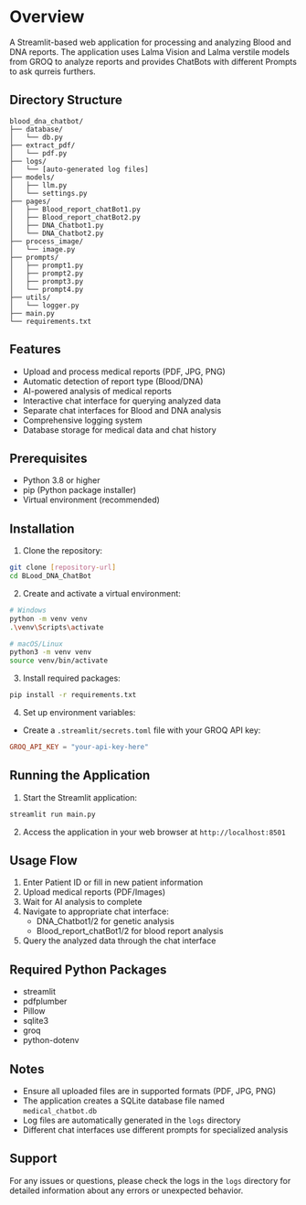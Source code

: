 # Overview

A Streamlit-based web application for processing and analyzing Blood and DNA reports. The application uses Lalma Vision and Lalma verstile models from GROQ to analyze reports and provides ChatBots with different Prompts to ask qurreis furthers.

## Directory Structure
```
blood_dna_chatbot/
├── database/
│   └── db.py
├── extract_pdf/
│   └── pdf.py
├── logs/
│   └── [auto-generated log files]
├── models/
│   ├── llm.py
│   └── settings.py
├── pages/
│   ├── Blood_report_chatBot1.py
│   ├── Blood_report_chatBot2.py
│   ├── DNA_Chatbot1.py
│   └── DNA_Chatbot2.py
├── process_image/
│   └── image.py
├── prompts/
│   ├── prompt1.py
│   ├── prompt2.py
│   ├── prompt3.py
│   └── prompt4.py
├── utils/
│   └── logger.py
├── main.py
└── requirements.txt
```

## Features
- Upload and process medical reports (PDF, JPG, PNG)
- Automatic detection of report type (Blood/DNA)
- AI-powered analysis of medical reports
- Interactive chat interface for querying analyzed data
- Separate chat interfaces for Blood and DNA analysis
- Comprehensive logging system
- Database storage for medical data and chat history

## Prerequisites
- Python 3.8 or higher
- pip (Python package installer)
- Virtual environment (recommended)

## Installation

1. Clone the repository:
```bash
git clone [repository-url]
cd BLood_DNA_ChatBot
```

2. Create and activate a virtual environment:
```bash
# Windows
python -m venv venv
.\venv\Scripts\activate

# macOS/Linux
python3 -m venv venv
source venv/bin/activate
```

3. Install required packages:
```bash
pip install -r requirements.txt
```

4. Set up environment variables:
- Create a `.streamlit/secrets.toml` file with your GROQ API key:
```toml
GROQ_API_KEY = "your-api-key-here"
```

## Running the Application

1. Start the Streamlit application:
```bash
streamlit run main.py
```

2. Access the application in your web browser at `http://localhost:8501`

## Usage Flow
1. Enter Patient ID or fill in new patient information
2. Upload medical reports (PDF/Images)
3. Wait for AI analysis to complete
4. Navigate to appropriate chat interface:
   - DNA_Chatbot1/2 for genetic analysis
   - Blood_report_chatBot1/2 for blood report analysis
5. Query the analyzed data through the chat interface

## Required Python Packages
- streamlit
- pdfplumber
- Pillow
- sqlite3
- groq
- python-dotenv

## Notes
- Ensure all uploaded files are in supported formats (PDF, JPG, PNG)
- The application creates a SQLite database file named `medical_chatbot.db`
- Log files are automatically generated in the `logs` directory
- Different chat interfaces use different prompts for specialized analysis

## Support
For any issues or questions, please check the logs in the `logs` directory for detailed information about any errors or unexpected behavior.